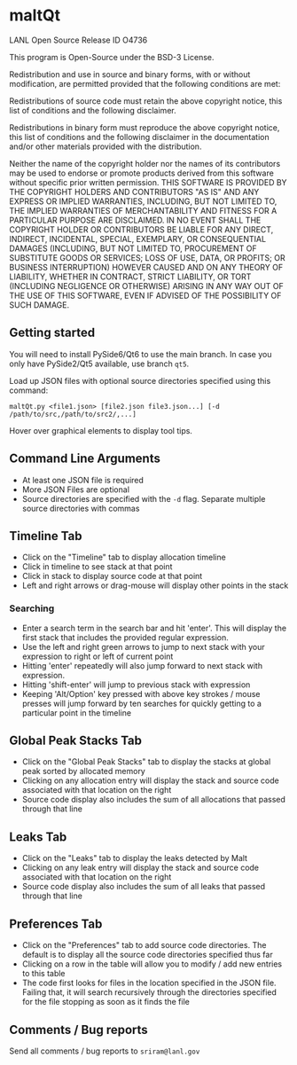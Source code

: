 # maltQt
LANL Open Source Release ID O4736

This program is Open-Source under the BSD-3 License.
 
Redistribution and use in source and binary forms, with or without
modification, are permitted provided that the following conditions are
met:
 
Redistributions of source code must retain the above copyright notice,
this list of conditions and the following disclaimer.
 
Redistributions in binary form must reproduce the above copyright
notice, this list of conditions and the following disclaimer in the
documentation and/or other materials provided with the distribution.
 
Neither the name of the copyright holder nor the names of its
contributors may be used to endorse or promote products derived from
this software without specific prior written permission.  THIS
SOFTWARE IS PROVIDED BY THE COPYRIGHT HOLDERS AND CONTRIBUTORS "AS IS"
AND ANY EXPRESS OR IMPLIED WARRANTIES, INCLUDING, BUT NOT LIMITED TO,
THE IMPLIED WARRANTIES OF MERCHANTABILITY AND FITNESS FOR A PARTICULAR
PURPOSE ARE DISCLAIMED. IN NO EVENT SHALL THE COPYRIGHT HOLDER OR
CONTRIBUTORS BE LIABLE FOR ANY DIRECT, INDIRECT, INCIDENTAL, SPECIAL,
EXEMPLARY, OR CONSEQUENTIAL DAMAGES (INCLUDING, BUT NOT LIMITED TO,
PROCUREMENT OF SUBSTITUTE GOODS OR SERVICES; LOSS OF USE, DATA, OR
PROFITS; OR BUSINESS INTERRUPTION) HOWEVER CAUSED AND ON ANY THEORY OF
LIABILITY, WHETHER IN CONTRACT, STRICT LIABILITY, OR TORT (INCLUDING
NEGLIGENCE OR OTHERWISE) ARISING IN ANY WAY OUT OF THE USE OF THIS
SOFTWARE, EVEN IF ADVISED OF THE POSSIBILITY OF SUCH DAMAGE.

## Getting started

You will need to install PySide6/Qt6 to use the main branch.  In case
you only have PySide2/Qt5 available, use branch `qt5`.

Load up JSON files with optional source directories specified using this command:
```
maltQt.py <file1.json> [file2.json file3.json...] [-d /path/to/src,/path/to/src2/,...]
```
Hover over graphical elements to display tool tips.

## Command Line Arguments
- At least one JSON file is required
- More JSON Files are optional
- Source directories are specified with the `-d` flag.  Separate
  multiple source directories with commas

## Timeline Tab
- Click on the "Timeline" tab to display allocation timeline
- Click in timeline to see stack at that point
- Click in stack to display source code at that point
- Left and right arrows or drag-mouse will display other points in the
  stack

### Searching
- Enter a search term in the search bar and hit 'enter'.  This will
  display the first stack that includes the provided regular
  expression.
- Use the left and right green arrows to jump to next stack with your
  expression to right or left of current point
- Hitting 'enter' repeatedly will also jump forward to next stack with expression.  
- Hitting 'shift-enter' will jump to previous stack with expression
- Keeping 'Alt/Option' key pressed with above key strokes / mouse
  presses will jump forward by ten searches for quickly getting to a
  particular point in the timeline

## Global Peak Stacks Tab
- Click on the "Global Peak Stacks" tab to display the stacks at
  global peak sorted by allocated memory
- Clicking on any allocation entry will display the stack and source
  code associated with that location on the right
- Source code display also includes the sum of all allocations that
  passed through that line

## Leaks Tab
- Click on the "Leaks" tab to display the leaks detected by Malt
- Clicking on any leak entry will display the stack and source code
  associated with that location on the right
- Source code display also includes the sum of all leaks that passed
  through that line

## Preferences Tab
- Click on the "Preferences" tab to add source code directories.  The
  default is to display all the source code directories specified thus
  far
- Clicking on a row in the table will allow you to modify / add new
  entries to this table
- The code first looks for files in the location specified in the JSON
  file.  Failing that, it will search recursively through the
  directories specified for the file stopping as soon as it finds the
  file

## Comments / Bug reports
Send all comments / bug reports to `sriram@lanl.gov`
